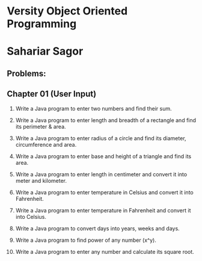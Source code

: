 # Versity Object Oriented Programming 
# Sahariar Sagor 

## Problems: 
## Chapter 01 (User Input)
1. Write a Java program to enter two numbers and find their sum.
2. Write a Java program to enter length and breadth of a rectangle and find its perimeter 
& area.

3.  Write a Java program to enter radius of a circle and find its diameter, circumference 
and area.

4.  Write a Java program to enter base and height of a triangle and find its area.

5.  Write a Java program to enter length in centimeter and convert it into meter and 
kilometer.

6.  Write a Java program to enter temperature in Celsius and convert it into Fahrenheit.

7.  Write a Java program to enter temperature in Fahrenheit and convert it into Celsius. 

8. Write a Java program to convert days into years, weeks and days.

9. Write a Java program to find power of any number (x^y).
10. Write a Java program to enter any number and calculate its square root.
